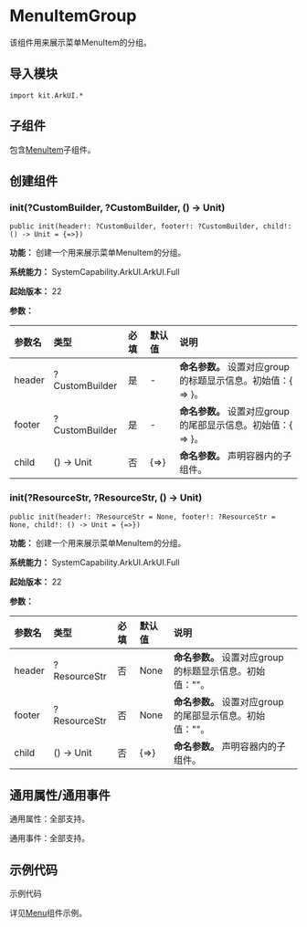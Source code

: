 # MenuItemGroup

该组件用来展示菜单MenuItem的分组。

## 导入模块

```cangjie
import kit.ArkUI.*
```

## 子组件

包含[MenuItem](./cj-menu-menuitem.md)子组件。

## 创建组件

### init(?CustomBuilder, ?CustomBuilder, () -> Unit)

```cangjie
public init(header!: ?CustomBuilder, footer!: ?CustomBuilder, child!: () -> Unit = {=>})
```

**功能：** 创建一个用来展示菜单MenuItem的分组。

**系统能力：** SystemCapability.ArkUI.ArkUI.Full

**起始版本：** 22

**参数：**

|参数名|类型|必填|默认值|说明|
|:---|:---|:---|:---|:---|
|header|?CustomBuilder|是|-|**命名参数。** 设置对应group的标题显示信息。初始值：{ => }。|
|footer|?CustomBuilder|是|-|**命名参数。** 设置对应group的尾部显示信息。初始值：{ => }。|
|child|() -> Unit|否|{=>}|**命名参数。** 声明容器内的子组件。|

### init(?ResourceStr, ?ResourceStr, () -> Unit)

```cangjie
public init(header!: ?ResourceStr = None, footer!: ?ResourceStr = None, child!: () -> Unit = {=>})
```

**功能：** 创建一个用来展示菜单MenuItem的分组。

**系统能力：** SystemCapability.ArkUI.ArkUI.Full

**起始版本：** 22

**参数：**

|参数名|类型|必填|默认值|说明|
|:---|:---|:---|:---|:---|
|header|?ResourceStr|否|None|**命名参数。** 设置对应group的标题显示信息。初始值：""。|
|footer|?ResourceStr|否|None|**命名参数。** 设置对应group的尾部显示信息。初始值：""。|
|child|() -> Unit|否|{=>}|**命名参数。** 声明容器内的子组件。|

## 通用属性/通用事件

通用属性：全部支持。

通用事件：全部支持。

## 示例代码

示例代码

详见[Menu](cj-menu-menu.md#示例代码)组件示例。